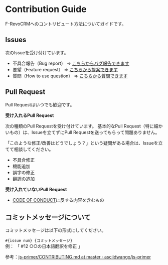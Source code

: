 # Contribution Guide

F-RevoCRMへのコントリビュート方法についてガイドです。

## Issues

次のIssueを受け付けています。

- 不具合報告（Bug report） => [こちらからバグ報告できます](https://github.com/thinkingreed-inc/F-RevoCRM/issues/new?assignees=&labels=&template=------bug-report-.md&title=%5B%E4%B8%8D%E5%85%B7%E5%90%88%5D)
- 要望（Feature request） => [こちらから提案できます](https://github.com/thinkingreed-inc/F-RevoCRM/issues/new?assignees=&labels=&template=---feature-request-.md&title=%5B%E8%A6%81%E6%9C%9B%5D)
- 質問（How to use question） => [こちらから質問できます](https://github.com/thinkingreed-inc/F-RevoCRM/issues/new?assignees=&labels=&template=---how-to-use-question-.md&title=%5B%E8%B3%AA%E5%95%8F%5D)

## Pull Request

Pull Requestはいつでも歓迎です。

**受け入れるPull Request**

次の種類のPull Requestを受け付けています。
基本的なPull Request（特に細かいもの）は、Issueを立てずにPull Requestを送ってもらって問題ありません。

「このような修正/改善はどうでしょう？」という疑問がある場合は、Issueを立てて相談してください。

- 不具合修正
- 機能追加
- 誤字の修正
- 翻訳の追加

**受け入れていないPull Request**

- [CODE OF CONDUCT](./.github/CODE_OF_CONDUCT.md)に反する内容を含むもの

## コミットメッセージについて
コミットメッセージは以下の形式にしてください。

`#{issue num} {コミットメッセージ}`  
例： 「 #12 ○○の日本語翻訳を修正 」


参考：[js\-primer/CONTRIBUTING\.md at master · asciidwango/js\-primer](https://github.com/asciidwango/js-primer/blob/master/CONTRIBUTING.md)